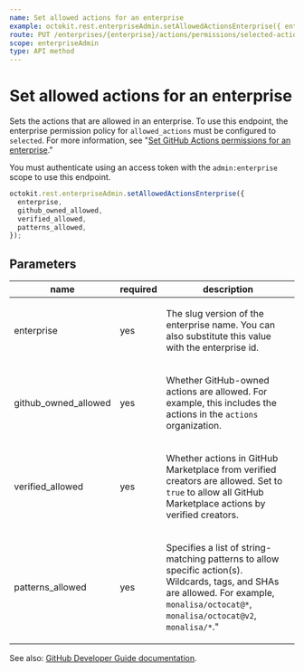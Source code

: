 ```yaml
---
name: Set allowed actions for an enterprise
example: octokit.rest.enterpriseAdmin.setAllowedActionsEnterprise({ enterprise, github_owned_allowed, verified_allowed, patterns_allowed })
route: PUT /enterprises/{enterprise}/actions/permissions/selected-actions
scope: enterpriseAdmin
type: API method
---
```


# Set allowed actions for an enterprise

Sets the actions that are allowed in an enterprise. To use this endpoint, the enterprise permission policy for `allowed_actions` must be configured to `selected`. For more information, see "[Set GitHub Actions permissions for an enterprise](#set-github-actions-permissions-for-an-enterprise)."

You must authenticate using an access token with the `admin:enterprise` scope to use this endpoint.

```js
octokit.rest.enterpriseAdmin.setAllowedActionsEnterprise({
  enterprise,
  github_owned_allowed,
  verified_allowed,
  patterns_allowed,
});
```

## Parameters

<table>
  <thead>
    <tr>
      <th>name</th>
      <th>required</th>
      <th>description</th>
    </tr>
  </thead>
  <tbody>
    <tr><td>enterprise</td><td>yes</td><td>

The slug version of the enterprise name. You can also substitute this value with the enterprise id.

</td></tr>
<tr><td>github_owned_allowed</td><td>yes</td><td>

Whether GitHub-owned actions are allowed. For example, this includes the actions in the `actions` organization.

</td></tr>
<tr><td>verified_allowed</td><td>yes</td><td>

Whether actions in GitHub Marketplace from verified creators are allowed. Set to `true` to allow all GitHub Marketplace actions by verified creators.

</td></tr>
<tr><td>patterns_allowed</td><td>yes</td><td>

Specifies a list of string-matching patterns to allow specific action(s). Wildcards, tags, and SHAs are allowed. For example, `monalisa/octocat@*`, `monalisa/octocat@v2`, `monalisa/*`."

</td></tr>
  </tbody>
</table>

See also: [GitHub Developer Guide documentation](https://docs.github.com/rest/reference/enterprise-admin#set-allowed-actions-for-an-enterprise).
